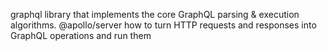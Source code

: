 graphql
    library that implements the core GraphQL parsing & execution algorithms.
@apollo/server
    how to turn HTTP requests and responses into GraphQL operations and run them
